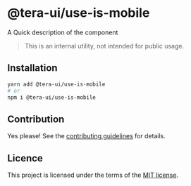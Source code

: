 # @tera-ui/use-is-mobile

A Quick description of the component

> This is an internal utility, not intended for public usage.

## Installation

```sh
yarn add @tera-ui/use-is-mobile
# or
npm i @tera-ui/use-is-mobile
```

## Contribution

Yes please! See the
[contributing guidelines](https://github.com/nextui-org/nextui/blob/master/CONTRIBUTING.md)
for details.

## Licence

This project is licensed under the terms of the
[MIT license](https://github.com/nextui-org/nextui/blob/master/LICENSE).
